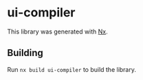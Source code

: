 # ui-compiler

This library was generated with [Nx](https://nx.dev).

## Building

Run `nx build ui-compiler` to build the library.
